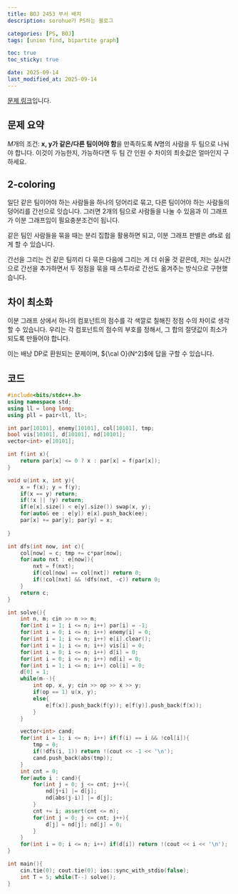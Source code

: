 ```yaml
---
title: BOJ 2453 부서 배치
description: sorohue가 PS하는 블로그

categories: [PS, BOJ]
tags: [union find, bipartite graph]

toc: true
toc_sticky: true

date: 2025-09-14
last_modified_at: 2025-09-14
---
```


[문제 링크](https://boj.kr/2453)입니다.

## 문제 요약

$M$개의 조건: **x, y가 같은/다른 팀이어야 함**을 만족하도록 $N$명의 사람을 두 팀으로 나눠야 합니다. 이것이 가능한지, 가능하다면 두 팀 간 인원 수 차이의 최솟값은 얼마인지 구하세요.

## 2-coloring

일단 같은 팀이어야 하는 사람들을 하나의 덩어리로 묶고, 다른 팀이어야 하는 사람들의 덩어리를 간선으로 잇습니다. 그러면 2개의 팀으로 사람들을 나눌 수 있음과 이 그래프가 이분 그래프임이 필요충분조건이 됩니다.

같은 팀인 사람들을 묶을 때는 분리 집합을 활용하면 되고, 이분 그래프 판별은 dfs로 쉽게 할 수 있습니다.

간선을 그리는 건 같은 팀끼리 다 묶은 다음에 그리는 게 더 쉬울 것 같은데, 저는 실시간으로 간선을 추가하면서 두 정점을 묶을 때 스투라로 간선도 옮겨주는 방식으로 구현했습니다.

## 차이 최소화

이분 그래프 상에서 하나의 컴포넌트의 점수를 각 색깔로 칠해진 정점 수의 차이로 생각할 수 있습니다. 우리는 각 컴포넌트의 점수의 부호를 정해서, 그 합의 절댓값이 최소가 되도록 만들어야 합니다.

이는 배낭 DP로 환원되는 문제이며, ${\cal O}(N^2)$에 답을 구할 수 있습니다.

## 코드

```cpp
#include<bits/stdc++.h>
using namespace std;
using ll = long long;
using pll = pair<ll, ll>;

int par[10101], enemy[10101], col[10101], tmp;
bool vis[10101], d[10101], nd[10101];
vector<int> e[10101];

int f(int x){
    return par[x] <= 0 ? x : par[x] = f(par[x]);
}

void u(int x, int y){
    x = f(x); y = f(y);
    if(x == y) return;
    if(!x || !y) return;
    if(e[x].size() < e[y].size()) swap(x, y);
    for(auto& ee : e[y]) e[x].push_back(ee);
    par[x] += par[y]; par[y] = x;
    
}

int dfs(int now, int c){
    col[now] = c; tmp += c*par[now];
    for(auto nxt : e[now]){
        nxt = f(nxt);
        if(col[now] == col[nxt]) return 0;
        if(!col[nxt] && !dfs(nxt, -c)) return 0;
    }
    return c;
}

int solve(){
    int n, m; cin >> n >> m;
    for(int i = 1; i <= n; i++) par[i] = -1;
    for(int i = 0; i <= n; i++) enemy[i] = 0;
    for(int i = 1; i <= n; i++) e[i].clear();
    for(int i = 1; i <= n; i++) vis[i] = 0;
    for(int i = 0; i <= n; i++) d[i] = 0;
    for(int i = 0; i <= n; i++) nd[i] = 0;
    for(int i = 1; i <= n; i++) col[i] = 0;
    d[0] = 1;
    while(m--){
        int op, x, y; cin >> op >> x >> y;
        if(op == 1) u(x, y);
        else{
            e[f(x)].push_back(f(y)); e[f(y)].push_back(f(x));
        }
    }

    vector<int> cand;
    for(int i = 1; i <= n; i++) if(f(i) == i && !col[i]){
        tmp = 0;
        if(!dfs(i, 1)) return !(cout << -1 << '\n');
        cand.push_back(abs(tmp));
    }
    int cnt = 0;
    for(auto i : cand){
        for(int j = 0; j <= cnt; j++){
            nd[j+i] |= d[j];
            nd[abs(j-i)] |= d[j];
        }
        cnt += i; assert(cnt <= n);
        for(int j = 0; j <= cnt; j++){
            d[j] = nd[j]; nd[j] = 0;
        }
    }
    for(int i = 0; i <= n; i++) if(d[i]) return !(cout << i << '\n');
}

int main(){
    cin.tie(0); cout.tie(0); ios::sync_with_stdio(false);
    int T = 5; while(T--) solve();
}
```
